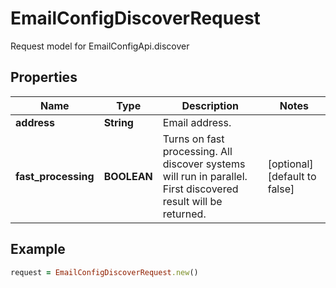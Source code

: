 # EmailConfigDiscoverRequest

Request model for EmailConfigApi.discover

## Properties

Name | Type | Description | Notes
---- | ---- | ----------- | -----
**address** |**String** |Email address. |
**fast_processing** |**BOOLEAN** |Turns on fast processing. All discover systems will run in parallel. First discovered result will be returned.              |[optional] [default to false]

## Example
```ruby
request = EmailConfigDiscoverRequest.new()
```
